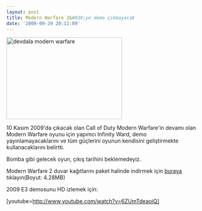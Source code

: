 ```yaml
---
layout: post
title: Modern Warfare 2&#039;ye demo çıkmayacak
date: '2009-09-29 20:11:09'
---
```


<img class="aligncenter size-full wp-image-359" title="devdala modern warfare" src="http://devdala.files.wordpress.com/2009/09/devdala-modern-warfare.jpg" alt="devdala modern warfare" width="303" height="214" />

10 Kasım 2009'da çıkacak olan Call of Duty Modern Warfare'in devamı olan Modern Warfare oyunu için yapımcı Infinity Ward, demo yayınlamayacaklarını ve tüm güçlerini oyunun kendisini geliştirmekte kullanacaklarını belirtti.

Bomba gibi gelecek oyun, çıkış tarihini beklemedeyiz.

Modern Warfare 2 duvar kağıtlarını paket halinde indirmek için <a href="http://uploaded.to/file/unpd6q">buraya</a> tıklayın(Boyut: 4.28MB)

2009 E3 demosunu HD izlemek için:

[youtube=http://www.youtube.com/watch?v=6ZUmTdeaoiQ]